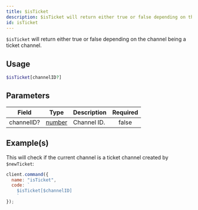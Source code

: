 ```yaml
---
title: $isTicket
description: $isTicket will return either true or false depending on the channel being a ticket channel.
id: isTicket
---
```


`$isTicket` will return either true or false depending on the channel being a ticket channel.

## Usage

```php
$isTicket[channelID?]
```

## Parameters

| Field      | Type                                                                                              | Description | Required |
| ---------- | ------------------------------------------------------------------------------------------------- | ----------- | :------: |
| channelID? | [number](https://developer.mozilla.org/en-US/docs/Web/JavaScript/Reference/Global_Objects/Number) | Channel ID. |  false   |

## Example(s)

This will check if the current channel is a ticket channel created by `$newTicket`:

```javascript
client.command({
  name: "isTicket",
  code: `
    $isTicket[$channelID]
    `
});
```
